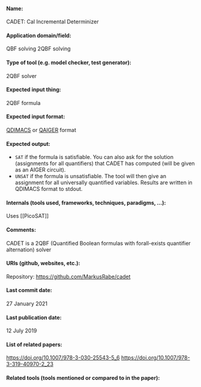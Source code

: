 #### Name:
CADET: Cal Incremental Determinizer

#### Application domain/field:
QBF solving
2QBF solving

#### Type of tool (e.g. model checker, test generator):
2QBF solver

#### Expected input thing:
2QBF formula

#### Expected input format:
[QDIMACS](https://www.qbflib.org/qdimacs.html) or [QAIGER](https://github.com/ltentrup/QAIGER) format

#### Expected output:
- `SAT` if the formula is satisfiable. You can also ask for the solution (assignments for all quantifiers) that CADET has computed (will be given as an AIGER circuit). 
- `UNSAT` if the formula is unsatisfiable. The tool will then give an assignment for all universally quantified variables. Results are written in QDIMACS format to stdout.

#### Internals (tools used, frameworks, techniques, paradigms, ...):
Uses [[PicoSAT]]

#### Comments:
CADET is a 2QBF (Quantified Boolean formulas with forall-exists quantifier alternation) solver

#### URIs (github, websites, etc.):
Repository: https://github.com/MarkusRabe/cadet

#### Last commit date:
27 January 2021

#### Last publication date:
12 July 2019

#### List of related papers:
https://doi.org/10.1007/978-3-030-25543-5_6
https://doi.org/10.1007/978-3-319-40970-2_23

#### Related tools (tools mentioned or compared to in the paper):




